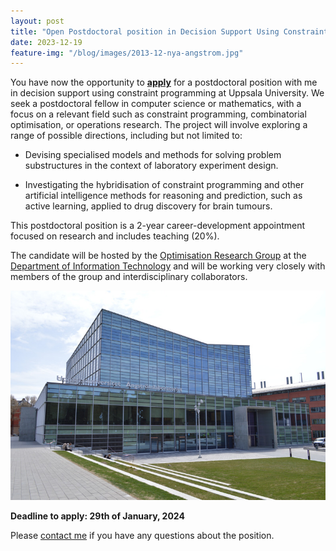 ```yaml
---
layout: post
title: "Open Postdoctoral position in Decision Support Using Constraint Programming"
date: 2023-12-19
feature-img: "/blog/images/2013-12-nya-angstrom.jpg"
---
```


You have now the opportunity to [**apply**](https://www.jobb.uu.se/details/?positionId=686103) for a postdoctoral position with me in decision support using constraint programming at Uppsala University. We seek a postdoctoral fellow in computer science or mathematics, with a focus on a relevant field such as constraint programming, combinatorial optimisation, or operations research.  The project will involve exploring a range of possible directions, including but not limited to:

* Devising specialised models and methods for solving problem substructures in the context of laboratory experiment design.

* Investigating the hybridisation of constraint programming and other artificial intelligence methods for reasoning and prediction, such as active learning, applied to drug discovery for brain tumours.

This postdoctoral position is a 2-year career-development appointment focused on research and includes teaching (20%). 

The candidate will be hosted by the [Optimisation Research Group](https://www.it.uu.se/research/group/optimisation?lang=en) at the [Department of Information Technology](https://www.it.uu.se/first?lang=EN) and will be working very closely with members of the group and interdisciplinary collaborators.

<p align="center">
<img src="/blog/images/2013-12-nya-angstrom.jpg" width="600">
</p>

**Deadline to apply: 29th of January, 2024**

Please [contact me](https://www.katalog.uu.se/profile?id=N11-1772) if you have any questions about the position.
